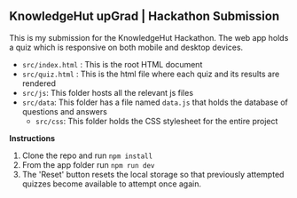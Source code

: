 ## **KnowledgeHut upGrad | Hackathon Submission**

This is my submission for the KnowledgeHut Hackathon. The web app holds a quiz which is responsive on both mobile and desktop devices.

- ```src/index.html``` : This is the root HTML document
- ```src/quiz.html``` : This is the html file where each quiz and its results are rendered
- ```src/js```: This folder hosts all the relevant js files
- ```src/data```: This folder has a file named ```data.js``` that holds the database of questions and answers
  - ```src/css```: This folder holds the CSS stylesheet for the entire project

**Instructions**
1. Clone the repo and run ``npm install``
2. From the app folder run ``npm run dev``
3. The 'Reset' button resets the local storage so that previously attempted quizzes become available to attempt once again.

